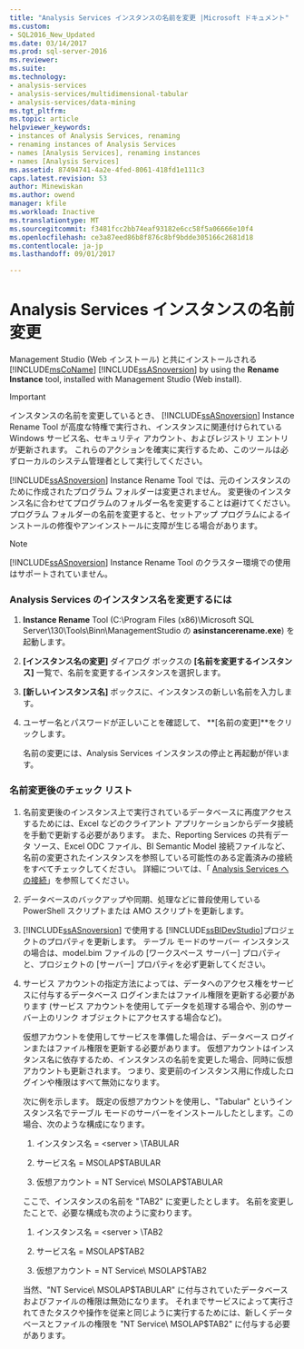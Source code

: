 ```yaml
---
title: "Analysis Services インスタンスの名前を変更 |Microsoft ドキュメント"
ms.custom:
- SQL2016_New_Updated
ms.date: 03/14/2017
ms.prod: sql-server-2016
ms.reviewer: 
ms.suite: 
ms.technology:
- analysis-services
- analysis-services/multidimensional-tabular
- analysis-services/data-mining
ms.tgt_pltfrm: 
ms.topic: article
helpviewer_keywords:
- instances of Analysis Services, renaming
- renaming instances of Analysis Services
- names [Analysis Services], renaming instances
- names [Analysis Services]
ms.assetid: 87494741-4a2e-4fed-8061-418fd1e111c3
caps.latest.revision: 53
author: Minewiskan
ms.author: owend
manager: kfile
ms.workload: Inactive
ms.translationtype: MT
ms.sourcegitcommit: f3481fcc2bb74eaf93182e6cc58f5a06666e10f4
ms.openlocfilehash: ce3a87eed86b8f876c8bf9bdde305166c2681d18
ms.contentlocale: ja-jp
ms.lasthandoff: 09/01/2017

---
```

# <a name="rename-an-analysis-services-instance"></a>Analysis Services インスタンスの名前変更
  Management Studio (Web インストール) と共にインストールされる [!INCLUDE[msCoName](../../includes/msconame-md.md)] [!INCLUDE[ssASnoversion](../../includes/ssasnoversion-md.md)] by using the **Rename Instance** tool, installed with  Management Studio (Web install).  
  
> [!IMPORTANT]  
>  インスタンスの名前を変更しているとき、 [!INCLUDE[ssASnoversion](../../includes/ssasnoversion-md.md)] Instance Rename Tool が高度な特権で実行され、インスタンスに関連付けられている Windows サービス名、セキュリティ アカウント、およびレジストリ エントリが更新されます。 これらのアクションを確実に実行するため、このツールは必ずローカルのシステム管理者として実行してください。  
  
 [!INCLUDE[ssASnoversion](../../includes/ssasnoversion-md.md)] Instance Rename Tool では、元のインスタンスのために作成されたプログラム フォルダーは変更されません。 変更後のインスタンス名に合わせてプログラムのフォルダー名を変更することは避けてください。 プログラム フォルダーの名前を変更すると、セットアップ プログラムによるインストールの修復やアンインストールに支障が生じる場合があります。  
  
> [!NOTE]  
>  [!INCLUDE[ssASnoversion](../../includes/ssasnoversion-md.md)] Instance Rename Tool のクラスター環境での使用はサポートされていません。  
  
### <a name="to-rename-an-instance-of-analysis-services"></a>Analysis Services のインスタンス名を変更するには  
  
1.  **Instance Rename** Tool (C:\Program Files (x86)\Microsoft SQL Server\130\Tools\Binn\ManagementStudio の **asinstancerename.exe**) を起動します。  
  
2.  **[インスタンス名の変更]** ダイアログ ボックスの **[名前を変更するインスタンス]** 一覧で、名前を変更するインスタンスを選択します。  
  
3.  **[新しいインスタンス名]** ボックスに、インスタンスの新しい名前を入力します。  
  
4.  ユーザー名とパスワードが正しいことを確認して、 **[名前の変更]**をクリックします。  
  
     名前の変更には、Analysis Services インスタンスの停止と再起動が伴います。  
  
### <a name="post-rename-checklist"></a>名前変更後のチェック リスト  
  
1.  名前変更後のインスタンス上で実行されているデータベースに再度アクセスするためには、Excel などのクライアント アプリケーションからデータ接続を手動で更新する必要があります。 また、Reporting Services の共有データ ソース、Excel ODC ファイル、BI Semantic Model 接続ファイルなど、名前の変更されたインスタンスを参照している可能性のある定義済みの接続をすべてチェックしてください。 詳細については、「 [Analysis Services への接続](../../analysis-services/instances/connect-to-analysis-services.md)」を参照してください。  
  
2.  データベースのバックアップや同期、処理などに普段使用している PowerShell スクリプトまたは AMO スクリプトを更新します。  
  
3.  [!INCLUDE[ssASnoversion](../../includes/ssasnoversion-md.md)] で使用する [!INCLUDE[ssBIDevStudio](../../includes/ssbidevstudio-md.md)]プロジェクトのプロパティを更新します。 テーブル モードのサーバー インスタンスの場合は、model.bim ファイルの [ワークスペース サーバー] プロパティと、プロジェクトの [サーバー] プロパティを必ず更新してください。  
  
4.  サービス アカウントの指定方法によっては、データへのアクセス権をサービスに付与するデータベース ログインまたはファイル権限を更新する必要があります (サービス アカウントを使用してデータを処理する場合や、別のサーバー上のリンク オブジェクトにアクセスする場合など)。  
  
     仮想アカウントを使用してサービスを準備した場合は、データベース ログインまたはファイル権限を更新する必要があります。 仮想アカウントはインスタンス名に依存するため、インスタンスの名前を変更した場合、同時に仮想アカウントも更新されます。 つまり、変更前のインスタンス用に作成したログインや権限はすべて無効になります。  
  
     次に例を示します。 既定の仮想アカウントを使用し、"Tabular" というインスタンス名でテーブル モードのサーバーをインストールしたとします。この場合、次のような構成になります。  
  
    1.  インスタンス名 = \<server > \TABULAR  
  
    2.  サービス名 = MSOLAP$TABULAR  
  
    3.  仮想アカウント = NT Service\ MSOLAP$TABULAR  
  
     ここで、インスタンスの名前を "TAB2" に変更したとします。 名前を変更したことで、必要な構成も次のように変わります。  
  
    1.  インスタンス名 = \<server > \TAB2  
  
    2.  サービス名 = MSOLAP$TAB2  
  
    3.  仮想アカウント = NT Service\ MSOLAP$TAB2  
  
     当然、"NT Service\ MSOLAP$TABULAR" に付与されていたデータベースおよびファイルの権限は無効になります。 それまでサービスによって実行されてきたタスクや操作を従来と同じように実行するためには、新しくデータベースとファイルの権限を "NT Service\ MSOLAP$TAB2" に付与する必要があります。  
  
  

